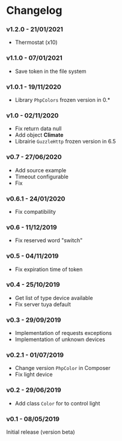 # Changelog

### v1.2.0 - 21/01/2021

- Thermostat (x10)


### v1.1.0 - 07/01/2021

- Save token in the file system


### v1.0.1 - 19/11/2020

- Library `PhpColors` frozen version in 0.*


### v1.0 - 02/11/2020

- Fix return data null
- Add object **Climate**
- Librairie `GuzzleHttp` frozen version in 6.5


### v0.7 - 27/06/2020

- Add source example
- Timeout configurable
- Fix


### v0.6.1 - 24/01/2020

- Fix compatibility


### v0.6 - 11/12/2019

- Fix reserved word "switch"


### v0.5 - 04/11/2019

- Fix expiration time of token


### v0.4 - 25/10/2019

- Get list of type device available
- Fix server tuya default


### v0.3 - 29/09/2019

- Implementation of requests exceptions
- Implementation of unknown devices


### v0.2.1 - 01/07/2019

- Change version `PhpColor` in Composer
- Fix light device


### v0.2 - 29/06/2019

- Add class `Color` for to control light


### v0.1 - 08/05/2019

Initial release (version beta)